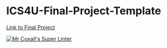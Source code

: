 # ICS4U-Final-Project-Template

[Link to Final Project](https://mths-ics4u-1-2023.github.io/ICS4U-Final-Project-Dana/)

[![Mr Coxall's Super Linter](https://github.com/MTHS-ICS4U-1-2023/ICS4U-Final-Project-Dana/workflows/Lint/badge.svg)](https://github.com/MTHS-ICS4U-1-2023/ICS4U-Final-Project-Dana/actions)
